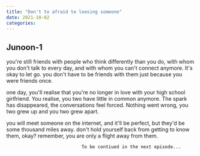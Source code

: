 ```yaml
---
title: "Don't to afraid to loosing someone"
date: 2021-10-02
categories:
---
```



## Junoon-1

you're still friends with people who think 
differently than you do, with whom you 
don't talk to every day, and with whom you 
can't connect anymore. It's okay to let go.
you don't have to be friends with them
just because you were friends once.

one day, you'll realise that you're no
longer in love with your high school
girlfriend. You realise,
you two have little in common anymore. The spark has disappeared,
the conversations feel forced. Nothing went wrong,
you two grew up and you two grew apart.

you will meet someone on the internet,
and it'll be perfect, but they'd be some 
thousand miles away. don't hold 
yourself back from getting to know
them, okay? remember, you are only
a flight away from them.

                                To be contiued in the next episode...